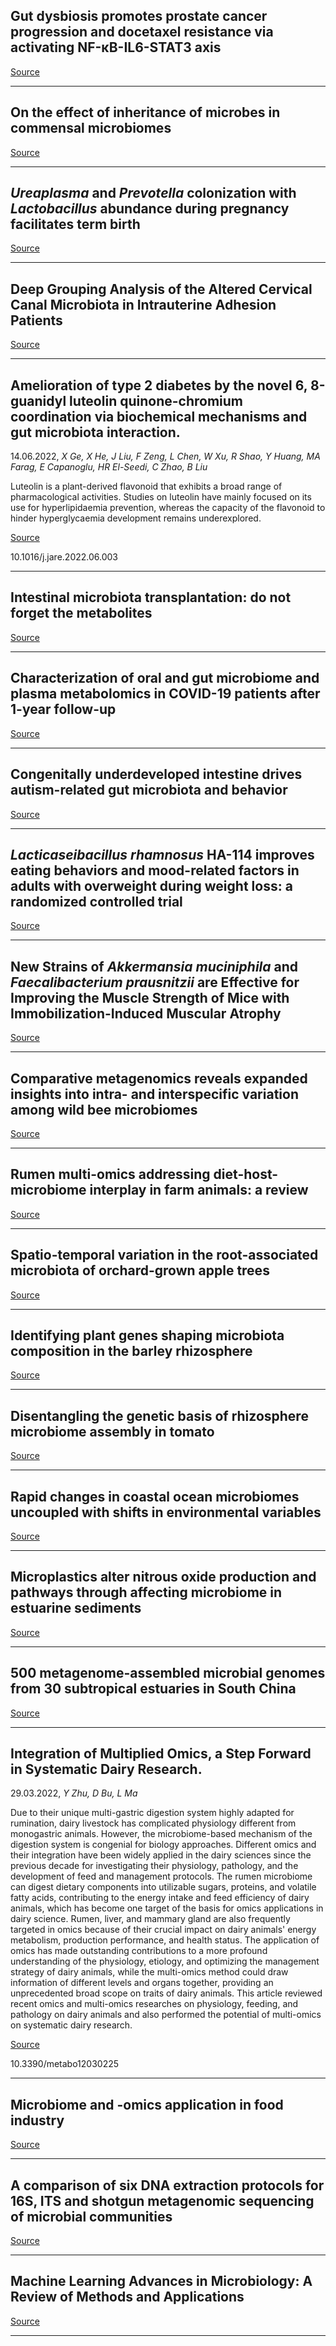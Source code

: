 ## Gut dysbiosis promotes prostate cancer progression and docetaxel resistance via activating NF-κB-IL6-STAT3 axis

[Source](https://doi.org/10.1186/s40168-022-01289-w)

---

## On the effect of inheritance of microbes in commensal microbiomes

[Source](https://doi.org/10.1186/s12862-022-02029-2)

---

## <em>Ureaplasma</em> and <em>Prevotella</em> colonization with <em>Lactobacillus</em> abundance during pregnancy facilitates term birth

[Source](https://doi.org/10.1038/s41598-022-13871-1)

---

## Deep Grouping Analysis of the Altered Cervical Canal Microbiota in Intrauterine Adhesion Patients

[Source](https://doi.org/10.1007/s43032-022-01006-w)

---

## Amelioration of type 2 diabetes by the novel 6, 8-guanidyl luteolin quinone-chromium coordination via biochemical mechanisms and gut microbiota interaction.
 14.06.2022, _X Ge, X He, J Liu, F Zeng, L Chen, W Xu, R Shao, Y Huang, MA Farag, E Capanoglu, HR El-Seedi, C Zhao, B Liu_


Luteolin is a plant-derived flavonoid that exhibits a broad range of pharmacological activities. Studies on luteolin have mainly focused on its use for hyperlipidaemia prevention, whereas the capacity of the flavonoid to hinder hyperglycaemia development remains underexplored.

[Source](https://doi.org/10.1016/S2468-1253(22)00101-7)

10.1016/j.jare.2022.06.003

---

## Intestinal microbiota transplantation: do not forget the metabolites

[Source](https://doi.org/10.1016/S2468-1253(22)00101-7)

---

## Characterization of oral and gut microbiome and plasma metabolomics in COVID-19 patients after 1-year follow-up

[Source](https://doi.org/10.1186/s40779-022-00387-y)

---

## Congenitally underdeveloped intestine drives autism-related gut microbiota and behavior

[Source](https://doi.org/10.1016/j.bbi.2022.06.006)

---

## <em>Lacticaseibacillus rhamnosus</em> HA-114 improves eating behaviors and mood-related factors in adults with overweight during weight loss: a randomized controlled trial

[Source](https://doi.org/10.1080/1028415X.2022.2081288)

---

## New Strains of <em>Akkermansia muciniphila</em> and <em>Faecalibacterium prausnitzii</em> are Effective for Improving the Muscle Strength of Mice with Immobilization-Induced Muscular Atrophy

[Source](https://doi.org/10.1089/jmf.2021.K.0148)

---

## Comparative metagenomics reveals expanded insights into intra- and interspecific variation among wild bee microbiomes

[Source](https://doi.org/10.1038/s42003-022-03535-1)

---

## Rumen multi-omics addressing diet-host-microbiome interplay in farm animals: a review

[Source](https://doi.org/10.1080/10495398.2022.2078979)

---

## Spatio-temporal variation in the root-associated microbiota of orchard-grown apple trees

[Source](https://doi.org/10.1186/s40793-022-00427-z)

---

## Identifying plant genes shaping microbiota composition in the barley rhizosphere

[Source](https://doi.org/10.1038/s41467-022-31022-y)

---

## Disentangling the genetic basis of rhizosphere microbiome assembly in tomato

[Source](https://doi.org/10.1038/s41467-022-30849-9)

---

## Rapid changes in coastal ocean microbiomes uncoupled with shifts in environmental variables

[Source](https://doi.org/10.1111/1462-2920.16086)

---

## Microplastics alter nitrous oxide production and pathways through affecting microbiome in estuarine sediments

[Source](https://doi.org/10.1016/j.watres.2022.118733)

---

## 500 metagenome-assembled microbial genomes from 30 subtropical estuaries in South China

[Source](https://doi.org/10.1038/s41597-022-01433-z)

---

## Integration of Multiplied Omics, a Step Forward in Systematic Dairy Research.
 29.03.2022, _Y Zhu, D Bu, L Ma_


Due to their unique multi-gastric digestion system highly adapted for rumination, dairy livestock has complicated physiology different from monogastric animals. However, the microbiome-based mechanism of the digestion system is congenial for biology approaches. Different omics and their integration have been widely applied in the dairy sciences since the previous decade for investigating their physiology, pathology, and the development of feed and management protocols. The rumen microbiome can digest dietary components into utilizable sugars, proteins, and volatile fatty acids, contributing to the energy intake and feed efficiency of dairy animals, which has become one target of the basis for omics applications in dairy science. Rumen, liver, and mammary gland are also frequently targeted in omics because of their crucial impact on dairy animals' energy metabolism, production performance, and health status. The application of omics has made outstanding contributions to a more profound understanding of the physiology, etiology, and optimizing the management strategy of dairy animals, while the multi-omics method could draw information of different levels and organs together, providing an unprecedented broad scope on traits of dairy animals. This article reviewed recent omics and multi-omics researches on physiology, feeding, and pathology on dairy animals and also performed the potential of multi-omics on systematic dairy research.

[Source](https://doi.org/10.1016/j.ijfoodmicro.2022.109781)

10.3390/metabo12030225

---

## Microbiome and -omics application in food industry

[Source](https://doi.org/10.1016/j.ijfoodmicro.2022.109781)

---

## A comparison of six DNA extraction protocols for 16S, ITS&nbsp;and shotgun metagenomic sequencing of microbial communities

[Source](https://doi.org/10.2144/btn-2022-0032)

---

## Machine Learning Advances in Microbiology: A Review of Methods and Applications

[Source](https://doi.org/10.3389/fmicb.2022.925454)

---

